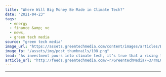 ```yaml
---
title: "Where Will Big Money Be Made in Climate Tech?"
date: "2021-04-23"
tags: 
  - energy
  - finance &amp; vc
  - news,
  - green tech media
source: "green tech media"
image_url: "https://assets.greentechmedia.com/content/images/articles/Burned_Money_XL.png"
image_fp: "/assets/img/post_thumbnails/108.png"
lead: "As investment pours into climate tech, it’s true that a rising tide lifts all boats. But in markets -- especially fast-changing markets, like batteries, hydrogen, carbon capture, just to name a few -- those boats don't all get the same lift. Certain  ..."
article_url: "http://feeds.greentechmedia.com/~r/GreentechMedia/~3/rmLUK2Gm5eY/where-will-big-money-be-made-in-climate-tech"
---
```


---
